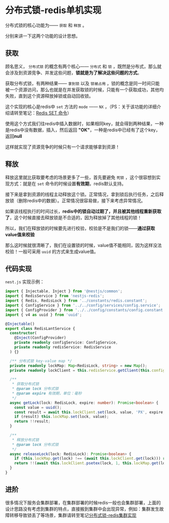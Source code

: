 # 分布式锁-redis单机实现

分布式锁的核心功能为—— `获取` 和 `释放` 。

分别来讲一下这两个功能的设计思想。

## 获取

顾名思义， `分布式锁` 的概念有两个核心—— `分布式` 和 `锁` ，既然是分布式，那么就会涉及到资源竞争、并发这些问题，**锁就是为了解决这些问题的方式**。

获取分布式锁，有两种结果—— `拿到锁` 以及 `锁被占用` ，锁的概念是同一时间只能被一个资源访问，那么也就是在并发获取锁的时候，只能有一个获取成功，其他均失败，直到这个资源释放掉锁或自动回收锁。

这个实现的核心是redis中 `set` 方法的 `mode` —— `NX` ，（PS：关于该功能的详细介绍请转至笔记：[Redis SET 命令](../../../数据库/Redis/基础篇/命令/SET.md)）

使用这个方式我们往redis中插入数据时，如果相同key，就会得到两种结果，一种是redis中没有数据，插入，然后返回 **"OK"**，一种是redis中已经有了这个key，返回**null**

这样就实现了资源竞争的时候只有一个请求能够拿到资源！

## 释放

释放这里就比获取要考虑的场景更多了一些，首先要避免 `死锁` ，这个很容想到实现方式：就是在 `set` 命令的时候设置**有效期**，redis默认支持。

接下来是拿到资源的线程主动释放这个锁。正常情况，拿到锁后执行任务，之后释放锁（删除redis中的数据）。正常情况很容易做，接下来考虑异常情况。

如果该线程执行的时间过长，**redis中的锁自动过期了，并且被其他线程重新获取了**，这个时候直接去释放锁是不合适的，因为释放掉了其他线程的锁！

所以，我们在释放锁的时候要先进行校验，校验是不是我们的锁——**通过获取value值来校验**

那么这时候就很清晰了，我们在设置锁的时候，value值不能相同，因为这样没法校验！一般可采用 `uuid` 的方式来生成value值。

## 代码实现

`nest.js` 实现示例：

``` typescript
import { Injectable, Inject } from '@nestjs/common';
import { RedisService } from 'nestjs-redis';
import { Redis, RedisLock } from '../constants/redis.constant';
import { ConfigService } from '../../config/services/config.service';
import { ConfigProvider } from '../../config/constants/config.constant';
import { v4 as uuid } from 'uuid';

@Injectable()
export class RedisLantService {
  constructor(
    @Inject(ConfigProvider)
    private readonly configService: ConfigService,
    private readonly redisService: RedisService
  ) {}

  /** 分布式锁 key-value map */
  private readonly lockMap: Map<RedisLock, string> = new Map();
  private readonly lockClient = this.redisService.getClient(this.configService.redis.lock.name);

  /**
   * 获取分布式锁
   * @param lock 分布式锁
   * @param expire 有效期，单位：毫秒
   */
  async getLock(lock: RedisLock, expire: number): Promise<boolean> {
    const value = uuid();
    const result = await this.lockClient.set(lock, value, 'PX', expire, 'NX');
    if (result) this.lockMap.set(lock, value);
    return !!result;
  }

  /**
   * 释放分布式锁
   * @param lock 分布式锁
   */
  async releaseLock(lock: RedisLock): Promise<boolean> {
    if (this.lockMap.get(lock) !== (await this.lockClient.get(lock))) return false;
    return !!(await this.lockClient.psetex(lock, 1, this.lockMap.get(lock)));
  }
}
```

## 进阶

很多情况下服务会集群部署，在集群部署的时候redis一般也会集群部署，上面的设计思路没有考虑到集群的特点，直接搬到集群中会出现异常，例如：集群发生故障转移导致锁丢了等场景，集群请转至笔记[分布式锁-redis集群实现](redis集群实现.md)
